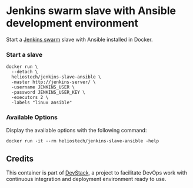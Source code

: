Jenkins swarm slave with Ansible development environment
========================================================

Start a [Jenkins swarm](https://wiki.jenkins-ci.org/display/JENKINS/Swarm+Plugin) slave with Ansible installed in Docker.

### Start a slave

```
docker run \
  --detach \
  heliostech/jenkins-slave-ansible \
  -master http://jenkins-server/ \
  -username JENKINS_USER \
  -password JENKINS_USER_KEY \
  -executors 2 \
  -labels "linux ansible"
```


### Available Options

Display the available options with the following command:

```
docker run -it --rm heliostech/jenkins-slave-ansible -help
```

## Credits

   This container is part of [DevStack](https://www.devstack.com/), a project to facilitate DevOps work with continuous integration and deployment environment ready to use.
